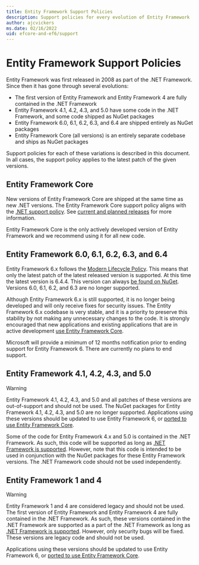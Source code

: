 ```yaml
---
title: Entity Framework Support Policies
description: Support policies for every evolution of Entity Framework
author: ajcvickers
ms.date: 02/16/2022
uid: efcore-and-ef6/support
---
```


# Entity Framework Support Policies

Entity Framework was first released in 2008 as part of the .NET Framework. Since then it has gone through several evolutions:

- The first version of Entity Framework and Entity Framework 4 are fully contained in the .NET Framework
- Entity Framework 4.1, 4.2, 4.3, and 5.0 have some code in the .NET Framework, and some code shipped as NuGet packages
- Entity Framework 6.0, 6.1, 6.2, 6.3, and 6.4 are shipped entirely as NuGet packages
- Entity Framework Core (all versions) is an entirely separate codebase and ships as NuGet packages

Support policies for each of these variations is described in this document. In all cases, the support policy applies to the latest patch of the given versions.

## Entity Framework Core

New versions of Entity Framework Core are shipped at the same time as new .NET versions. The Entity Framework Core support policy aligns with the [.NET support policy](https://dotnet.microsoft.com/platform/support/policy/dotnet-core). See [current and planned releases](xref:core/what-is-new/index) for more information.

Entity Framework Core is the only actively developed version of Entity Framework and we recommend using it for all new code.

## Entity Framework 6.0, 6.1, 6.2, 6.3, and 6.4

Entity Framework 6.x follows the [Modern Lifecycle Policy](/lifecycle/policies/modern). This means that only the latest patch of the latest released version is supported. At this time the latest version is 6.4.4. This version can always [be found on NuGet](https://www.nuget.org/packages/EntityFramework/).
Versions 6.0, 6.1, 6.2, and 6.3 are no longer supported.

Although Entity Framework 6.x is still supported, it is no longer being developed and will only receive fixes for security issues. The Entity Framework 6.x codebase is very stable, and it is a priority to preserve this stability by not making any unnecessary changes to the code. It is strongly encouraged that new applications and existing applications that are in active development [use Entity Framework Core](xref:efcore-and-ef6/index).

Microsoft will provide a minimum of 12 months notification prior to ending support for Entity Framework 6. There are currently no plans to end support.

## Entity Framework 4.1, 4.2, 4.3, and 5.0

> [!WARNING]
> Entity Framework 4.1, 4.2, 4.3, and 5.0 and all patches of these versions are out-of-support and should not be used.
The NuGet packages for Entity Framework 4.1, 4.2, 4.3, and 5.0 are no longer supported. Applications using these versions should be updated to use Entity Framework 6, or [ported to use Entity Framework Core](xref:efcore-and-ef6/porting/index).

Some of the code for Entity Framework 4.x and 5.0 is contained in the .NET Framework. As such, this code will be supported as long as [.NET Framework is supported](/lifecycle/products/microsoft-net-framework). However, note that this code is intended to be used in conjunction with the NuGet packages for these Entity Framework versions. The .NET Framework code should not be used independently.

## Entity Framework 1 and 4

> [!WARNING]
> Entity Framework 1 and 4 are considered legacy and should not be used.
The first version of Entity Framework and Entity Framework 4 are fully contained in the .NET Framework. As such, these versions contained in the .NET Framework are supported as a part of the .NET Framework as long as [.NET Framework is supported](/lifecycle/products/microsoft-net-framework). However, only security bugs will be fixed. These versions are legacy code and should not be used.

Applications using these versions should be updated to use Entity Framework 6, or [ported to use Entity Framework Core](xref:efcore-and-ef6/porting/index).
